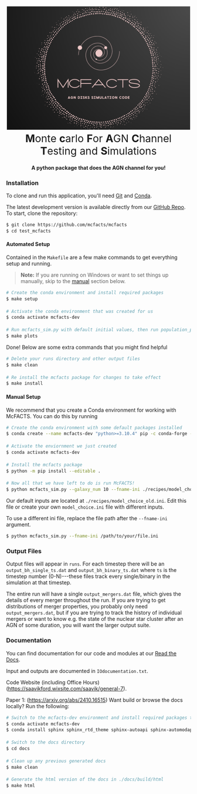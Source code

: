 <h1 align="center">
    <br>
    <a href="https://github.com/mcfacts/mcfacts"><img src="branding/logo/mcfacts_logo.png" alt="Markdownify" width="500"></a>
    <br>
    <span style="font-weight: normal">
        <b>M</b>onte <b>c</b>arlo <b>F</b>or <b>A</b>GN <b>C</b>hannel <b>T</b>esting and <b>S</b>imulations
    </span>  
    <br>
</h1>

<h4 align="center">A python package that does the AGN channel for you!</h4>

### Installation

To clone and run this application, you'll need [Git](https://git-scm.com) and [Conda](https://docs.conda.io/en/latest/).

The latest development version is available directly from our [GitHub Repo](https://github.com/mcfacts/mcfacts). To start, clone the repository:

```bash
$ git clone https://github.com/mcfacts/mcfacts
$ cd test_mcfacts
```

#### Automated Setup

Contained in the `Makefile` are a few make commands to get everything setup and running.

> **Note:**
> If you are running on Windows or want to set things up manually, skip to the [manual](#manual-setup) section below.

```bash
# Create the conda environment and install required packages
$ make setup

# Activate the conda environment that was created for us
$ conda activate mcfacts-dev

# Run mcfacts_sim.py with default initial values, then run population_plots.py
$ make plots
```

Done! Below are some extra commands that you might find helpful

```bash
# Delete your runs directory and other output files
$ make clean

# Re install the mcfacts package for changes to take effect
$ make install
```

#### Manual Setup

We recommend that you create a Conda environment for working with McFACTS.
You can do this by running

```bash
# Create the conda environment with some default packages installed
$ conda create --name mcfacts-dev "python>=3.10.4" pip -c conda-forge -c defaults

# Activate the enviornment we just created
$ conda activate mcfacts-dev

# Install the mcfacts package
$ python -m pip install --editable .

# Now all that we have left to do is run McFACTS!
$ python mcfacts_sim.py --galaxy_num 10 --fname-ini ./recipes/model_choice_old.ini --fname-log out.log --seed 3456789012
```

Our default inputs are located at `./recipes/model_choice_old.ini`. Edit this file or create your own `model_choice.ini` file with different inputs.

To use a different ini file, replace the file path after the `--fname-ini` argument.

```bash
$ python mcfacts_sim.py --fname-ini /path/to/your/file.ini
```

### Output Files

Output files will appear in `runs`. For each timestep there will be an `output_bh_single_ts.dat` and `output_bh_binary_ts.dat` where `ts` is the timestep number (0-N)---these files track every single/binary in the simulation at that timestep. 

The entire run will have a single `output_mergers.dat` file, which gives the details of every merger throughout the run. If you are trying to get distributions of merger properties, you probably only need `output_mergers.dat`, but if you are trying to track the history of individual mergers or want to know e.g. the state of the nuclear star cluster after an AGN of some duration, you will want the larger output suite.

### Documentation
You can find documentation for our code and modules at our [Read the Docs](https://mcfacts.readthedocs.io).

Input and outputs are documented in `IOdocumentation.txt`. 

Code Website (including Office Hours) (https://saavikford.wixsite.com/saavik/general-7).

Paper 1: (https://arxiv.org/abs/2410.16515)
Want build or browse the docs locally? Run the following:

```bash
# Switch to the mcfacts-dev environment and install required packages to build the docs
$ conda activate mcfacts-dev
$ conda install sphinx sphinx_rtd_theme sphinx-autoapi sphinx-automodapi

# Switch to the docs directory
$ cd docs

# Clean up any previous generated docs 
$ make clean

# Generate the html version of the docs in ./docs/build/html
$ make html
```